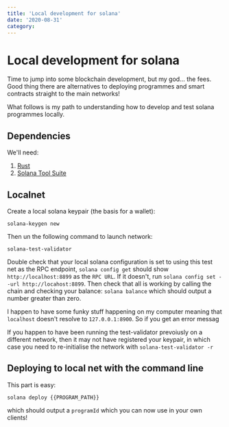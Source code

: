```yaml
---
title: 'Local development for solana'
date: '2020-08-31'
category:
---
```


# Local development for solana

Time to jump into some blockchain development, but my god... the fees. Good thing there are alternatives to deploying programmes and smart contracts straight to the main networks!

What follows is my path to understanding how to develop and test solana programmes locally.

## Dependencies

We'll need:

1. [Rust](https://doc.rust-lang.org/stable/book/ch01-01-installation.html)
2. [Solana Tool Suite](https://docs.solana.com/cli/install-solana-cli-tools)

## Localnet

Create a local solana keypair (the basis for a wallet):

```shell
solana-keygen new
```

Then un the following command to launch network:

```shell
solana-test-validator
```

Double check that your local solana configuration is set to using this test net as the RPC endpoint, `solana config get` should show `http://localhost:8899` as the `RPC URL`. If it doesn't, run `solana config set --url http://locahost:8899`. Then check that all is working by calling the chain and checking your balance: `solana balance` which should output a number greater than zero.

I happen to have some funky stuff happening on my computer meaning that `localhost` doesn't resolve to `127.0.0.1:8900`. So if you get an error messag

If you happen to have been running the test-validator prevoiusly on a different network, then it may not have registered your keypair, in which case you need to re-initialise the network with `solana-test-validator -r`

## Deploying to local net with the command line

This part is easy:

```shell
solana deploy {{PROGRAM_PATH}}
```

which should output a `programId` which you can now use in your own clients!
